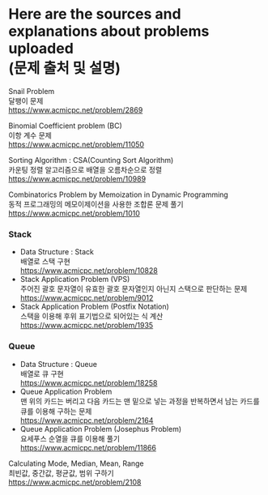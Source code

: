 # Here are the sources and explanations about problems uploaded <br> (문제 출처 및 설명)

Snail Problem <br> 달팽이 문제 <br> https://www.acmicpc.net/problem/2869 

Binomial Coefficient problem (BC) <br> 이항 계수 문제 <br> https://www.acmicpc.net/problem/11050

Sorting Algorithm : CSA(Counting Sort Algorithm) <br> 카운팅 정렬 알고리즘으로 배열을 오름차순으로 정렬 <br> https://www.acmicpc.net/problem/10989

Combinatorics Problem by Memoization in Dynamic Programming <br> 동적 프로그래밍의 메모이제이션을 사용한 조합론 문제 풀기 <br> https://www.acmicpc.net/problem/1010

### Stack
- Data Structure : Stack <br> 배열로 스택 구현 <br> https://www.acmicpc.net/problem/10828
- Stack Application Problem (VPS) <br> 주어진 괄호 문자열이 유효한 괄호 문자열인지 아닌지 스택으로 판단하는 문제 <br> https://www.acmicpc.net/problem/9012
- Stack Application Problem (Postfix Notation) <br> 스택을 이용해 후위 표기법으로 되어있는 식 계산 <br> https://www.acmicpc.net/problem/1935

### Queue
- Data Structure : Queue <br> 배열로 큐 구현 <br> https://www.acmicpc.net/problem/18258
- Queue Application Problem <br> 맨 위의 카드는 버리고 다음 카드는 맨 밑으로 넣는 과정을 반복하면서 남는 카드를 큐를 이용해 구하는 문제 <br> https://www.acmicpc.net/problem/2164
- Queue Application Problem (Josephus Problem) <br> 요세푸스 순열을 큐를 이용해 풀기 <br> https://www.acmicpc.net/problem/11866

Calculating Mode, Median, Mean, Range <br> 최빈값, 중간값, 평균값, 범위 구하기 <br> https://www.acmicpc.net/problem/2108
